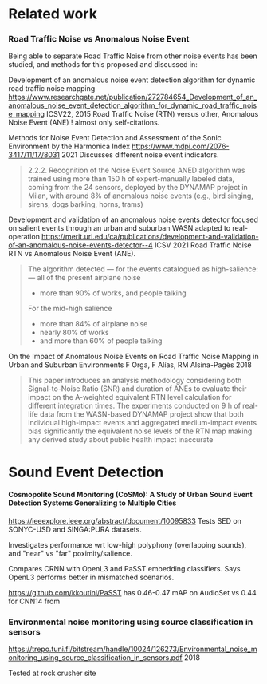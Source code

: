 
# Related work


### Road Traffic Noise vs Anomalous Noise Event
Being able to separate Road Traffic Noise from other noise events has been studied,
and methods for this proposed and discussed in:

Development of an anomalous noise event detection algorithm for dynamic road traffic noise mapping
https://www.researchgate.net/publication/272784654_Development_of_an_anomalous_noise_event_detection_algorithm_for_dynamic_road_traffic_noise_mapping
ICSV22, 2015
Road Traffic Noise (RTN) versus other, Anomalous Noise Event (ANE)
! almost only self-citations.

Methods for Noise Event Detection and Assessment of the Sonic Environment by the Harmonica Index 
https://www.mdpi.com/2076-3417/11/17/8031 
2021
Discusses different noise event indicators.

> 2.2.2. Recognition of the Noise Event Source
> ANED algorithm was trained using more than 150 h of expert-manually labeled data,
> coming from the 24 sensors, deployed by the DYNAMAP project in Milan, with around 8% of anomalous noise events
> (e.g., bird singing, sirens, dogs barking, horns, trams)

Development and validation of an anomalous noise events detector focused on salient events through an urban and suburban WASN adapted to real-operation
https://merit.url.edu/ca/publications/development-and-validation-of-an-anomalous-noise-events-detector--4
ICSV 2021
Road Traffic Noise RTN vs Anomalous Noise Event (ANE).

> The algorithm detected — for the events catalogued as high-salience:
> — all of the present airplane noise
> - more than 90% of works, and people talking
> 
> For the mid-high salience
> - more than 84% of airplane noise
> - nearly 80% of works
> - and more than 60% of people talking


On the Impact of Anomalous Noise Events on Road Traffic Noise Mapping in Urban and Suburban Environments
F Orga, F Alías, RM Alsina-Pagès
2018

> This paper introduces an analysis methodology considering both Signal-to-Noise Ratio (SNR)
> and duration of ANEs to evaluate their impact on the A-weighted equivalent RTN level calculation for different integration times.
> The experiments conducted on 9 h of real-life data from the WASN-based DYNAMAP project
> show that both individual high-impact events and aggregated medium-impact events
> bias significantly the equivalent noise levels of the RTN map
> making any derived study about public health impact inaccurate


# Sound Event Detection

#### Cosmopolite Sound Monitoring (CoSMo): A Study of Urban Sound Event Detection Systems Generalizing to Multiple Cities

https://ieeexplore.ieee.org/abstract/document/10095833
Tests SED on SONYC-USD and SINGA:PURA datasets.

Investigates performance wrt low-high polyphony (overlapping sounds), and "near" vs "far" poximity/salience.

Compares CRNN with OpenL3 and PaSST embedding classifiers.
Says OpenL3 performs better in mismatched scenarios.

https://github.com/kkoutini/PaSST
has 0.46-0.47 mAP on AudioSet vs 0.44 for CNN14 from

### Environmental noise monitoring using source classification in sensors

https://trepo.tuni.fi/bitstream/handle/10024/126273/Environmental_noise_monitoring_using_source_classification_in_sensors.pdf
2018

Tested at rock crusher site
